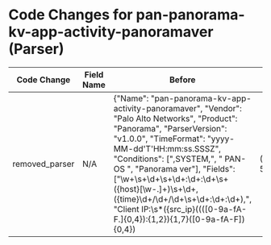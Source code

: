 # Code Changes for pan-panorama-kv-app-activity-panoramaver (Parser)

| Code Change | Field Name | Before | After |
|-------------|------------|--------|-------|
| removed_parser | N/A | {"Name": "pan-panorama-kv-app-activity-panoramaver", "Vendor": "Palo Alto Networks", "Product": "Panorama", "ParserVersion": "v1.0.0", "TimeFormat": "yyyy-MM-dd'T'HH:mm:ss.SSSZ", "Conditions": [",SYSTEM,", " PAN-OS ", "Panorama ver"], "Fields": ["\w+\s+\d+\s+\d+:\d+:\d+\s+({host}[\w\-.]+)\s+\d+,({time}\d+\/\d+\/\d+\s+\d+:\d+:\d+),", "Client IP:\s*({src_ip}((([0-9a-fA-F.]{0,4}):{1,2}){1,7}([0-9a-fA-F]){0,4})|(((25[0-5]|(2[0-4]|1\d|[0-9]|)\d)\.?\b){4}))(:({src_port}\d+))?", "Server IP:\s*({dest_ip}((([0-9a-fA-F.]{0,4}):{1,2}){1,7}([0-9a-fA-F]){0,4})|(((25[0-5]|(2[0-4]|1\d|[0-9]|)\d)\.?\b){4}))(:({dest_port}\d+))?", ",SYSTEM,({protocol}[^,]+),", ",SYSTEM,([^,]*,){4}({operation}[^,]+),", ",({dest_host}[\w\-.]+)\s*$", "((?:1969-[^,]+?)|({time}\d\d\d\d-\d\d-\d\dT\d\d:\d\d:\d\d\.\d+[\+-]\d+:\d+))"]} | N/A |